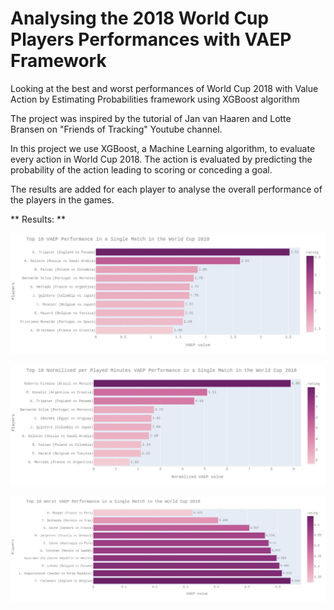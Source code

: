 # Analysing the 2018 World Cup Players Performances with VAEP Framework
Looking at the best and worst performances of World Cup 2018 with Value Action by Estimating Probabilities framework using XGBoost algorithm

The project was inspired by the tutorial of Jan van Haaren and Lotte Bransen on "Friends of Tracking" Youtube channel.

In this project we use XGBoost, a Machine Learning algorithm, to evaluate every action in World Cup 2018.
The action is evaluated by predicting the probability of the action leading to scoring or conceding a goal.

The results are added for each player to analyse the overall performance of the players in the games. 



** Results: **



![](images/top10.jfif)

![](images/top10norm.jfif)

![](images/worst10.jfif)

